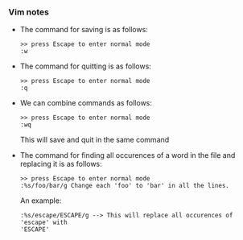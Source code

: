 ### Vim notes
- The command for saving is as follows:
  ```
  >> press Escape to enter normal mode
  :w
  ```
- The command for quitting is as follows:
  ```
  >> press Escape to enter normal mode
  :q
  ```
- We can combine commands as follows:
  ```
  >> press Escape to enter normal mode
  :wq
  ```
  This will save and quit in the same command

- The command for finding all occurences of a word in the file and replacing
  it is as follows:
  ```
  >> press Escape to enter normal mode
  :%s/foo/bar/g	Change each 'foo' to 'bar' in all the lines.
  ```
  An example:
  ```
  :%s/escape/ESCAPE/g --> This will replace all occurences of 'escape' with 
  'ESCAPE'
  ```
